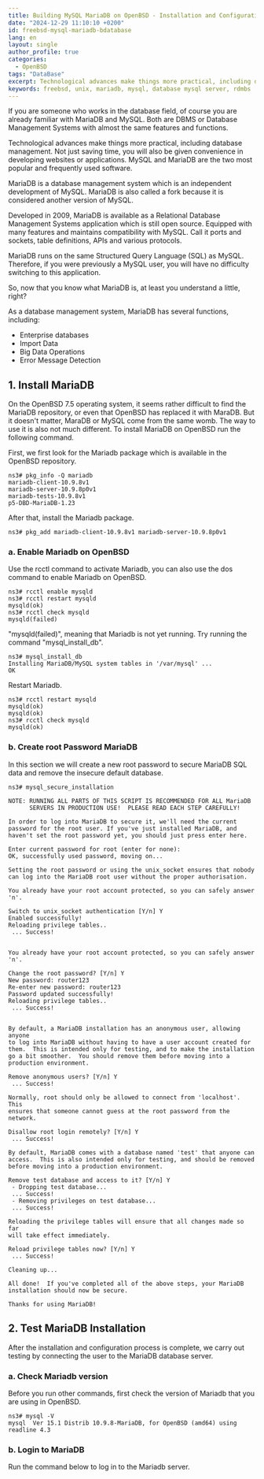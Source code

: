 ```yaml
---
title: Building MySQL MariaDB on OpenBSD - Installation and Configuration
date: "2024-12-29 11:10:10 +0200"
id: freebsd-mysql-mariadb-bdatabase
lang: en
layout: single
author_profile: true
categories:
  - OpenBSD
tags: "DataBase"
excerpt: Technological advances make things more practical, including database management.
keywords: freebsd, unix, mariadb, mysql, database mysql server, rdmbs
---
```


If you are someone who works in the database field, of course you are already familiar with MariaDB and MySQL. Both are DBMS or Database Management Systems with almost the same features and functions.

Technological advances make things more practical, including database management. Not just saving time, you will also be given convenience in developing websites or applications. MySQL and MariaDB are the two most popular and frequently used software.

MariaDB is a database management system which is an independent development of MySQL. MariaDB is also called a fork because it is considered another version of MySQL.

Developed in 2009, MariaDB is available as a Relational Database Management Systems application which is still open source. Equipped with many features and maintains compatibility with MySQL. Call it ports and sockets, table definitions, APIs and various protocols.

MariaDB runs on the same Structured Query Language (SQL) as MySQL. Therefore, if you were previously a MySQL user, you will have no difficulty switching to this application.

So, now that you know what MariaDB is, at least you understand a little, right?

As a database management system, MariaDB has several functions, including:
-   Enterprise databases
-   Import Data
-   Big Data Operations
-   Error Message Detection

## 1. Install MariaDB
On the OpenBSD 7.5 operating system, it seems rather difficult to find the MariaDB repository, or even that OpenBSD has replaced it with MaraDB. But it doesn't matter, MaraDB or MySQL come from the same womb. The way to use it is also not much different. To install MariaDB on OpenBSD run the following command.

First, we first look for the Mariadb package which is available in the OpenBSD repository.

```
ns3# pkg_info -Q mariadb
mariadb-client-10.9.8v1
mariadb-server-10.9.8p0v1
mariadb-tests-10.9.8v1
p5-DBD-MariaDB-1.23
```

After that, install the Mariadb package.

```
ns3# pkg_add mariadb-client-10.9.8v1 mariadb-server-10.9.8p0v1
```

### a. Enable Mariadb on OpenBSD
Use the rcctl command to activate Mariadb, you can also use the dos command to enable Mariadb on OpenBSD.

```
ns3# rcctl enable mysqld
ns3# rcctl restart mysqld
mysqld(ok)
ns3# rcctl check mysqld
mysqld(failed)
```

"mysqld(failed)", meaning that Mariadb is not yet running. Try running the command "mysql_install_db".

```
ns3# mysql_install_db
Installing MariaDB/MySQL system tables in '/var/mysql' ...
OK
```

Restart Mariadb.
```
ns3# rcctl restart mysqld
mysqld(ok)
mysqld(ok)
ns3# rcctl check mysqld
mysqld(ok)
```

### b. Create root Password MariaDB
In this section we will create a new root password to secure MariaDB SQL data and remove the insecure default database.

```
ns3# mysql_secure_installation

NOTE: RUNNING ALL PARTS OF THIS SCRIPT IS RECOMMENDED FOR ALL MariaDB
      SERVERS IN PRODUCTION USE!  PLEASE READ EACH STEP CAREFULLY!

In order to log into MariaDB to secure it, we'll need the current
password for the root user. If you've just installed MariaDB, and
haven't set the root password yet, you should just press enter here.

Enter current password for root (enter for none): 
OK, successfully used password, moving on...

Setting the root password or using the unix_socket ensures that nobody
can log into the MariaDB root user without the proper authorisation.

You already have your root account protected, so you can safely answer 'n'.

Switch to unix_socket authentication [Y/n] Y
Enabled successfully!
Reloading privilege tables..
 ... Success!


You already have your root account protected, so you can safely answer 'n'.

Change the root password? [Y/n] Y
New password: router123
Re-enter new password: router123
Password updated successfully!
Reloading privilege tables..
 ... Success!


By default, a MariaDB installation has an anonymous user, allowing anyone
to log into MariaDB without having to have a user account created for
them.  This is intended only for testing, and to make the installation
go a bit smoother.  You should remove them before moving into a
production environment.

Remove anonymous users? [Y/n] Y
 ... Success!

Normally, root should only be allowed to connect from 'localhost'.  This
ensures that someone cannot guess at the root password from the network.

Disallow root login remotely? [Y/n] Y
 ... Success!

By default, MariaDB comes with a database named 'test' that anyone can
access.  This is also intended only for testing, and should be removed
before moving into a production environment.

Remove test database and access to it? [Y/n] Y
 - Dropping test database...
 ... Success!
 - Removing privileges on test database...
 ... Success!

Reloading the privilege tables will ensure that all changes made so far
will take effect immediately.

Reload privilege tables now? [Y/n] Y
 ... Success!

Cleaning up...

All done!  If you've completed all of the above steps, your MariaDB
installation should now be secure.

Thanks for using MariaDB!
```

## 2. Test MariaDB Installation
After the installation and configuration process is complete, we carry out testing by connecting the user to the MariaDB database server. 

### a. Check Mariadb version
Before you run other commands, first check the version of Mariadb that you are using in OpenBSD.

```
ns3# mysql -V
mysql  Ver 15.1 Distrib 10.9.8-MariaDB, for OpenBSD (amd64) using readline 4.3
```

### b. Login to MariaDB
Run the command below to log in to the Mariadb server.

